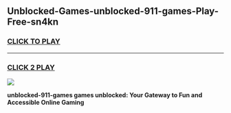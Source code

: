 
## Unblocked-Games-unblocked-911-games-Play-Free-sn4kn
<h3>
<a href="https://premium76.site?title=unblocked-911-games&ref=23A">CLICK TO PLAY</a></h3>
<hr>

<h3>
<a href="https://premium76.site?title=unblocked-911-games&ref=23A">CLICK 2 PLAY</a>
  
</h3>

<a href="https://premium76.site?title=unblocked-911-games&ref=23A"><img src="https://clearcache.store/games.png"></a>


**unblocked-911-games games unblocked: Your Gateway to Fun and Accessible Online Gaming**
